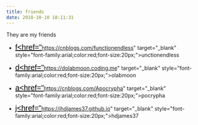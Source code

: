 ```yaml
---
title: friends
date: 2018-10-10 18:11:31
---
```

They are my friends

 - <a href="https://cnblogs.com/functionendless" target="_blank" style="font-family:arial;color:black;font-size:20px;">f<href="https://cnblogs.com/functionendless" target="_blank" style="font-family:arial;color:red;font-size:20px;">unctionendless</a>

 - <a href="https://dolabmoon.coding.me" target="_blank" style="font-family:arial;color:black;font-size:20px;">d<href="https://dolabmoon.coding.me" target="_blank" style="font-family:arial;color:red;font-size:20px;">olabmoon</a>

 - <a href="https://cnblogs.com/Apocrypha" target="_blank" style="font-family:arial;color:black;font-size:20px;">a<href="https://cnblogs.com/Apocrypha" target="_blank" style="font-family:arial;color:red;font-size:20px;">pocrypha</a>

 - <a href="https://jhdjames37.github.io" target="_blank" style="font-family:arial;color:black;font-size:20px;">j<href="https://jhdjames37.github.io" target="_blank" style="font-family:arial;color:red;font-size:20px;">hdjames37</a>
 



